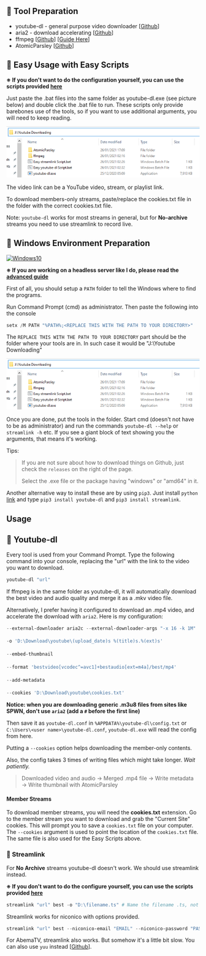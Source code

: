 ## 🔨 Tool Preparation

- youtube-dl - general purpose video downloader [[Github](https://github.com/ytdl-org/youtube-dl)]
- aria2 - download accelerating [[Github](https://github.com/aria2/aria2)]
- ffmpeg [[Github](https://github.com/FFmpeg/FFmpeg)] [[Guide Here](http://blog.gregzaal.com/how-to-install-ffmpeg-on-windows/)]
- AtomicParsley [[Github](https://github.com/wez/atomicparsley)]

## 🔨 Easy Usage with Easy Scripts

**※ If you don't want to do the configuration yourself, you can use the scripts provided [here](/scripts)**

Just paste the .bat files into the same folder as youtube-dl.exe (see picture below) and double click the .bat file to run. These scripts only provide barebones use of the tools, so if you want to use additional arguments, you will need to keep reading.

![directory](https://github.com/aozaki-kuro/archive-guide/blob/main/assets/dir1.PNG)

The video link can be a YouTube video, stream, or playlist link.

To download members-only streams, paste/replace the cookies.txt file in the folder with the correct cookies.txt file.

Note: `youtube-dl` works for most streams in general, but for **No-archive** streams you need to use streamlink to record live.

## 🎪 Windows Environment Preparation

[![Windows10](https://img.shields.io/badge/Windows%2010-20H2-blue)](https://www.microsoft.com/en-us/software-download/windows10)

**※ If you are working on a headless server like I do, please read the [advanced guide](/Advanced/server.md)**

First of all, you should setup a `PATH` folder to tell the Windows where to find the programs.

Run Command Prompt (cmd) as administrator. Then paste the following into the console

```powershell
setx /M PATH "%PATH%;<REPLACE THIS WITH THE PATH TO YOUR DIRECTORY>"
```
The `REPLACE THIS WITH THE PATH TO YOUR DIRECTORY` part should be the folder where your tools are in. In such case it would be "J:\Youtube Downloading"

![directory](https://github.com/aozaki-kuro/archive-guide/blob/main/assets/dir1.PNG)

Once you are done, put the tools in the folder. Start cmd (doesn't not have to be as administrator) and run the commands `youtube-dl --help` or `streamlink -h` etc. If you see a giant block of text showing you the arguments, that means it's working.

Tips: 

> If you are not sure about how to download things on Github, just check the `releases` on the right of the page.
>
> Select the .exe file or the package having "windows" or "amd64" in it.

Another alternative way to install these are by using `pip3`. Just install `python` [link](https://www.python.org/) and type `pip3 install youtube-dl` and `pip3 install streamlink`.

## Usage

## 🚩 Youtube-dl

Every tool is used from your Command Prompt. Type the following command into your console, replacing the "url" with the link to the video you want to download.

```powershell
youtube-dl "url"
```
If ffmpeg is in the same folder as youtube-dl, it will automatically download the best video and audio quality and merge it as a .mkv video file.

Alternatively, I prefer having it configured to download an .mp4 video, and accelerate the download with `aria2`. Here is my configuration:

```powershell
--external-downloader aria2c --external-downloader-args "-x 16 -k 1M"

-o 'D:\Download\youtube\(upload_date)s %(title)s.%(ext)s'

--embed-thumbnail

--format 'bestvideo[vcodec^=avc1]+bestaudio[ext=m4a]/best/mp4'

--add-metadata

--cookies 'D:\Download\youtube\cookies.txt'
```

**Notice: when you are downloading generic .m3u8 files from sites like SPWN, don't use `aria2` (add a `#` before the first line)**

Then save it as `youtube-dl.conf` in `%APPDATA%\youtube-dl\config.txt` or `C:\Users\<user name>\youtube-dl.conf`, `youtube-dl.exe` will read the config from here.

Putting a `--cookies` option helps downloading the member-only contents.

Also, the config takes 3 times of writing files which might take longer. *Wait patiently.*

> Downloaded video and audio → Merged .mp4 file → Write metadata → Write thumbnail with AtomicParsley

#### Member Streams

To download member streams, you will need the **cookies.txt** extension. Go to the member stream you want to download and grab the "Current Site" cookies. This will prompt you to save a `cookies.txt` file on your computer. The `--cookies` argument is used to point the location of the `cookies.txt` file. The same file is also used for the Easy Scripts above.

### 🚩 Streamlink

For **No Archive** streams youtube-dl doesn't work. We should use streamlink instead.

**※ If you don't want to do the configure yourself, you can use the scripts provided [here](/scripts)**

```powershell
streamlink "url" best -o "D:\filename.ts" # Name the filename .ts, not .mp4
```

Streamlink works for niconico with options provided.

```powershell
streamlink "url" best --niconico-email "EMAIL" --niconico-password "PASSWORD" -o "filename.ts"
```

For AbemaTV, streamlink also works. But somehow it's a little bit slow. You can also use `yuu` instead [[Github](https://github.com/noaione/yuu)].
